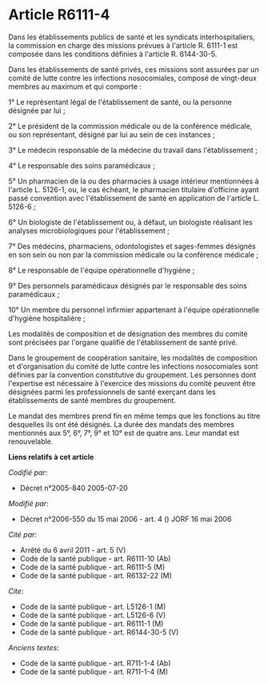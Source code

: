 # Article R6111-4

Dans les établissements publics de santé et les syndicats interhospitaliers, la commission en charge des missions prévues à
l'article R. 6111-1 est composée dans les conditions définies à l'article R. 6144-30-5.

Dans les établissements de santé privés, ces missions sont assurées par un comité de lutte contre les infections
nosocomiales, composé de vingt-deux membres au maximum et qui comporte :

1° Le représentant légal de l'établissement de santé, ou la personne désignée par lui ;

2° Le président de la commission médicale ou de la conférence médicale, ou son représentant, désigné par lui au sein de ces
instances ;

3° Le médecin responsable de la médecine du travail dans l'établissement ;

4° Le responsable des soins paramédicaux ;

5° Un pharmacien de la ou des pharmacies à usage intérieur mentionnées à l'article L. 5126-1, ou, le cas échéant, le
pharmacien titulaire d'officine ayant passé convention avec l'établissement de santé en application de l'article L. 5126-6 ;

6° Un biologiste de l'établissement ou, à défaut, un biologiste réalisant les analyses microbiologiques pour
l'établissement ;

7° Des médecins, pharmaciens, odontologistes et sages-femmes désignés en son sein ou non par la commission médicale ou la
conférence médicale ;

8° Le responsable de l'équipe opérationnelle d'hygiène ;

9° Des personnels paramédicaux désignés par le responsable des soins paramédicaux ;

10° Un membre du personnel infirmier appartenant à l'équipe opérationnelle d'hygiène hospitalière ;

Les modalités de composition et de désignation des membres du comité sont précisées par l'organe qualifié de l'établissement
de santé privé.

Dans le groupement de coopération sanitaire, les modalités de composition et d'organisation du comité de lutte contre les
infections nosocomiales sont définies par la convention constitutive du groupement. Les personnes dont l'expertise est
nécessaire à l'exercice des missions du comité peuvent être désignées parmi les professionnels de santé exerçant dans les
établissements de santé membres du groupement.

Le mandat des membres prend fin en même temps que les fonctions au titre desquelles ils ont été désignés. La durée des
mandats des membres mentionnés aux 5°, 6°, 7°, 9° et 10° est de quatre ans. Leur mandat est renouvelable.

**Liens relatifs à cet article**

_Codifié par_:

  - Décret n°2005-840 2005-07-20

_Modifié par_:

  - Décret n°2006-550 du 15 mai 2006 - art. 4 () JORF 16 mai 2006

_Cité par_:

  - Arrêté du 6 avril 2011 - art. 5 (V)
  - Code de la santé publique - art. R6111-10 (Ab)
  - Code de la santé publique - art. R6111-5 (M)
  - Code de la santé publique - art. R6132-22 (M)

_Cite_:

  - Code de la santé publique - art. L5126-1 (M)
  - Code de la santé publique - art. L5126-6 (V)
  - Code de la santé publique - art. R6111-1 (M)
  - Code de la santé publique - art. R6144-30-5 (V)

_Anciens textes_:

  - Code de la santé publique - art. R711-1-4 (Ab)
  - Code de la santé publique - art. R711-1-4 (M)
